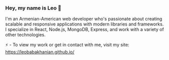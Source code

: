 ### Hey, my name is Leo 👋

I'm an Armenian-American web developer who's passionate about creating scalable and responsive applications with modern libraries and frameworks. I specialize in React, Node.js, MongoDB, Express, and work with a variety of other technologies.

⚡ - To view my work or get in contact with me, visit my site: https://leobabakhanian.github.io/
